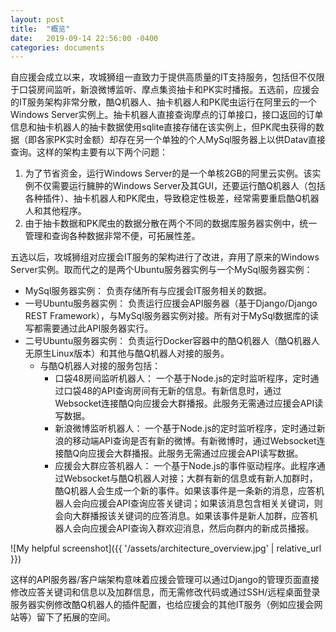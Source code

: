 ```yaml
---
layout: post
title:  "概览"
date:   2019-09-14 22:56:00 -0400
categories: documents
---
```


自应援会成立以来，攻城狮组一直致力于提供高质量的IT支持服务，包括但不仅限于口袋房间监听，新浪微博监听、摩点集资抽卡和PK实时播报。五选前，应援会的IT服务架构非常分散，酷Q机器人、抽卡机器人和PK爬虫运行在阿里云的一个Windows Server实例上。抽卡机器人直接查询摩点的订单接口，接口返回的订单信息和抽卡机器人的抽卡数据使用sqlite直接存储在该实例上，但PK爬虫获得的数据（即各家PK实时金额）却存在另一个单独的个人MySql服务器上以供Datav直接查询。这样的架构主要有以下两个问题：

1. 为了节省资金，运行Windows Server的是一个单核2GB的阿里云实例。该实例不仅需要运行臃肿的Windows Server及其GUI，还要运行酷Q机器人（包括各种插件）、抽卡机器人和PK爬虫，导致稳定性极差，经常需要重启酷Q机器人和其他程序。
2. 由于抽卡数据和PK爬虫的数据分散在两个不同的数据库服务器实例中，统一管理和查询各种数据非常不便，可拓展性差。

五选以后，攻城狮组对应援会IT服务的架构进行了改进，弃用了原来的Windows Server实例。取而代之的是两个Ubuntu服务器实例与一个MySql服务器实例：
- MySql服务器实例： 负责存储所有与应援会IT服务相关的数据。
- 一号Ubuntu服务器实例： 负责运行应援会API服务器（基于Django/Django REST Framework），与MySql服务器实例对接。所有对于MySql数据库的读写都需要通过此API服务器实行。
- 二号Ubuntu服务器实例： 负责运行Docker容器中的酷Q机器人（酷Q机器人无原生Linux版本）和其他与酷Q机器人对接的服务。
    - 与酷Q机器人对接的服务包括：
        - 口袋48房间监听机器人： 一个基于Node.js的定时监听程序，定时通过口袋48的API查询房间有无新的信息。有新信息时，通过Websocket连接酷Q向应援会大群播报。此服务无需通过应援会API读写数据。
        - 新浪微博监听机器人： 一个基于Node.js的定时监听程序，定时通过新浪的移动端API查询是否有新的微博。有新微博时，通过Websocket连接酷Q向应援会大群播报。此服务无需通过应援会API读写数据。
        - 应援会大群应答机器人： 一个基于Node.js的事件驱动程序。此程序通过Websocket与酷Q机器人对接；大群有新的信息或有新人加群时，酷Q机器人会生成一个新的事件。如果该事件是一条新的消息，应答机器人会向应援会API查询应答关键词；如果该消息包含相关关键词，则会向大群播报该关键词的应答消息。如果该事件是新人加群，应答机器人会向应援会API查询入群欢迎消息，然后向群内的新成员播报。

![My helpful screenshot]({{ '/assets/architecture_overview.jpg' | relative_url }})

这样的API服务器/客户端架构意味着应援会管理可以通过Django的管理页面直接修改应答关键词和信息以及加群信息，而无需修改代码或通过SSH/远程桌面登录服务器实例修改酷Q机器人的插件配置，也给应援会的其他IT服务（例如应援会网站等）留下了拓展的空间。